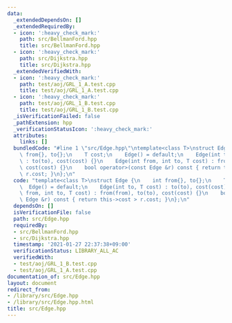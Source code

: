 ```yaml
---
data:
  _extendedDependsOn: []
  _extendedRequiredBy:
  - icon: ':heavy_check_mark:'
    path: src/BellmanFord.hpp
    title: src/BellmanFord.hpp
  - icon: ':heavy_check_mark:'
    path: src/Dijkstra.hpp
    title: src/Dijkstra.hpp
  _extendedVerifiedWith:
  - icon: ':heavy_check_mark:'
    path: test/aoj/GRL_1_A.test.cpp
    title: test/aoj/GRL_1_A.test.cpp
  - icon: ':heavy_check_mark:'
    path: test/aoj/GRL_1_B.test.cpp
    title: test/aoj/GRL_1_B.test.cpp
  _isVerificationFailed: false
  _pathExtension: hpp
  _verificationStatusIcon: ':heavy_check_mark:'
  attributes:
    links: []
  bundledCode: "#line 1 \"src/Edge.hpp\"\ntemplate<class T>\nstruct Edge {\n    int\
    \ from{}, to{};\n    T cost;\n    Edge() = default;\n    Edge(int to, T cost)\
    \ : to(to), cost(cost) {}\n    Edge(int from, int to, T cost) : from(from), to(to),\
    \ cost(cost) {}\n    bool operator>(const Edge &r) const { return this->cost >\
    \ r.cost; }\n};\n"
  code: "template<class T>\nstruct Edge {\n    int from{}, to{};\n    T cost;\n  \
    \  Edge() = default;\n    Edge(int to, T cost) : to(to), cost(cost) {}\n    Edge(int\
    \ from, int to, T cost) : from(from), to(to), cost(cost) {}\n    bool operator>(const\
    \ Edge &r) const { return this->cost > r.cost; }\n};\n"
  dependsOn: []
  isVerificationFile: false
  path: src/Edge.hpp
  requiredBy:
  - src/BellmanFord.hpp
  - src/Dijkstra.hpp
  timestamp: '2021-01-27 22:37:38+09:00'
  verificationStatus: LIBRARY_ALL_AC
  verifiedWith:
  - test/aoj/GRL_1_B.test.cpp
  - test/aoj/GRL_1_A.test.cpp
documentation_of: src/Edge.hpp
layout: document
redirect_from:
- /library/src/Edge.hpp
- /library/src/Edge.hpp.html
title: src/Edge.hpp
---
```

